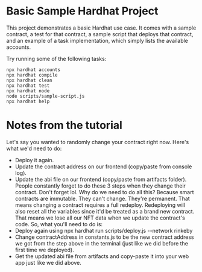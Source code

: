 # Basic Sample Hardhat Project

This project demonstrates a basic Hardhat use case. It comes with a sample contract, a test for that contract, a sample script that deploys that contract, and an example of a task implementation, which simply lists the available accounts.

Try running some of the following tasks:

```shell
npx hardhat accounts
npx hardhat compile
npx hardhat clean
npx hardhat test
npx hardhat node
node scripts/sample-script.js
npx hardhat help
```

# Notes from the tutorial

Let's say you wanted to randomly change your contract right now. Here's what we'd need to do:

- Deploy it again.
- Update the contract address on our frontend (copy/paste from console log).
- Update the abi file on our frontend (copy/paste from artifacts folder).
  People constantly forget to do these 3 steps when they change their contract. Don't forget lol.
  Why do we need to do all this? Because smart contracts are immutable. They can't change. They're permanent. That means changing a contract requires a full redeploy. Redeploying will also reset all the variables since it'd be treated as a brand new contract. That means we lose all our NFT data when we update the contract's code.
  So, what you'll need to do is:
- Deploy again using npx hardhat run scripts/deploy.js --network rinkeby
- Change contractAddress in constants.js to be the new contract address we got from the step above in the terminal (just like we did before the first time we deployed).
- Get the updated abi file from artifacts and copy-paste it into your web app just like we did above.
